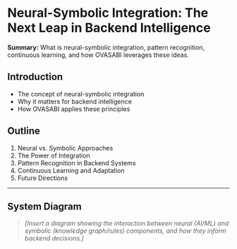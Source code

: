 # Neural-Symbolic Integration: The Next Leap in Backend Intelligence

**Summary:** What is neural-symbolic integration, pattern recognition, continuous learning, and how
OVASABI leverages these ideas.

## Introduction

- The concept of neural-symbolic integration
- Why it matters for backend intelligence
- How OVASABI applies these principles

## Outline

1. Neural vs. Symbolic Approaches
2. The Power of Integration
3. Pattern Recognition in Backend Systems
4. Continuous Learning and Adaptation
5. Future Directions

---

## System Diagram

> _[Insert a diagram showing the interaction between neural (AI/ML) and symbolic (knowledge
> graph/rules) components, and how they inform backend decisions.]_
